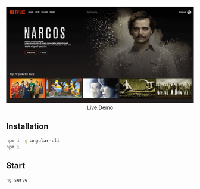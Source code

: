 <p align="center">
  <a href="http://landing-page.raincal.top">
    <img src="./003-landing-page.png"/>
    <br />
    Live Demo
  </a>
</p>

## Installation
```bash
npm i -g angular-cli
npm i
```

## Start
```bash
ng serve
```

